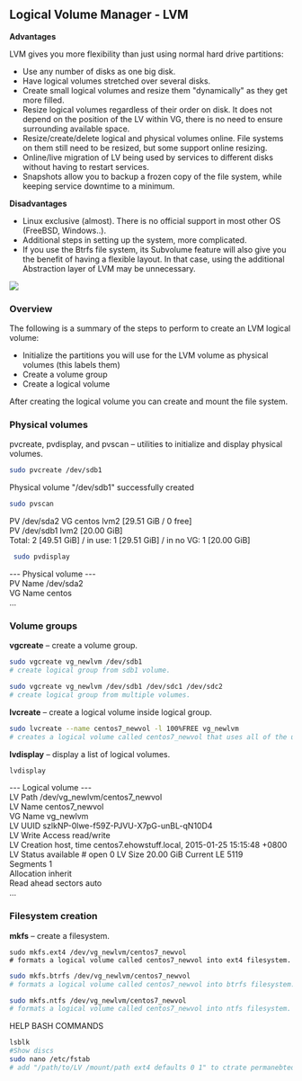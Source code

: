 ## Logical Volume Manager - LVM

**Advantages**

LVM gives you more flexibility than just using normal hard drive partitions:

- Use any number of disks as one big disk.
- Have logical volumes stretched over several disks.
- Create small logical volumes and resize them "dynamically" as they get more filled.
- Resize logical volumes regardless of their order on disk. It does not depend on the position of the LV within VG, there is no need to ensure surrounding available space.
- Resize/create/delete logical and physical volumes online. File systems on them still need to be resized, but some support online resizing.
- Online/live migration of LV being used by services to different disks without having to restart services.
- Snapshots allow you to backup a frozen copy of the file system, while keeping service downtime to a minimum.

**Disadvantages**

- Linux exclusive (almost). There is no official support in most other OS (FreeBSD, Windows..).
- Additional steps in setting up the system, more complicated.
- If you use the Btrfs file system, its Subvolume feature will also give you the benefit of having a flexible layout. In that case, using the additional Abstraction layer of LVM may be unnecessary.
<img src = "https://elearn.epam.com/assets/courseware/v1/38fa2a73eb88298d5dbbba72218304ba/asset-v1:RD_CIS+DOBCLinux+0422+type@asset+block/lvm.png">

### Overview

The following is a summary of the steps to perform to create an LVM logical volume:

- Initialize the partitions you will use for the LVM volume as physical volumes (this labels them)
- Create a volume group
- Create a logical volume

After creating the logical volume you can create and mount the file system.

### Physical volumes

pvcreate, pvdisplay, and pvscan – utilities to initialize and display physical volumes.
```bash
sudo pvcreate /dev/sdb1
```
Physical volume "/dev/sdb1" successfully created  

``` bash
sudo pvscan 
```
PV /dev/sda2 VG centos lvm2 [29.51 GiB / 0 free]  
PV /dev/sdb1 lvm2 [20.00 GiB]  
Total: 2 [49.51 GiB] / in use: 1 [29.51 GiB] / in no VG: 1 [20.00 GiB]  

```bash
 sudo pvdisplay 
```

--- Physical volume ---  
PV Name /dev/sda2  
VG Name centos  
...  

### Volume groups

**vgcreate** – create a volume group.

```bash
sudo vgcreate vg_newlvm /dev/sdb1
# create logical group from sdb1 volume.
```

```bash
sudo vgcreate vg_newlvm /dev/sdb1 /dev/sdc1 /dev/sdc2
# create logical group from multiple volumes.
```

**lvcreate** – create a logical volume inside logical group.

```bash
sudo lvcreate --name centos7_newvol -l 100%FREE vg_newlvm
# creates a logical volume called centos7_newvol that uses all of the unallocated space in the volume group vg_newlvm
```

**lvdisplay** – display a list of logical volumes.

```bash
lvdisplay 
```
--- Logical volume ---  
LV Path /dev/vg_newlvm/centos7_newvol  
LV Name centos7_newvol  
VG Name vg_newlvm  
LV UUID szlkNP-0lwe-f59Z-PJVU-X7pG-unBL-qN10D4  
LV Write Access read/write  
LV Creation host, time centos7.ehowstuff.local, 2015-01-25 15:15:48 +0800  
LV Status available # open 0 LV Size 20.00 GiB Current LE 5119  
Segments 1  
Allocation inherit  
Read ahead sectors auto  
...  

### Filesystem creation

**mkfs** – create a filesystem.

```bahs
sudo mkfs.ext4 /dev/vg_newlvm/centos7_newvol
# formats a logical volume called centos7_newvol into ext4 filesystem.
```
```bash
sudo mkfs.btrfs /dev/vg_newlvm/centos7_newvol
# formats a logical volume called centos7_newvol into btrfs filesystem. 
```
```bash
sudo mkfs.ntfs /dev/vg_newlvm/centos7_newvol
# formats a logical volume called centos7_newvol into ntfs filesystem.
```
HELP BASH COMMANDS
```bash
lsblk
#Show discs
sudo nano /etc/fstab
# add "/path/to/LV /mount/path ext4 defaults 0 1" to ctrate permanebted LV 
```

